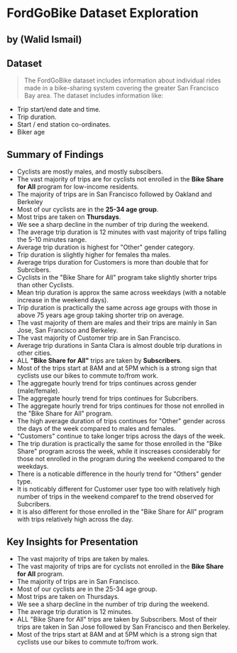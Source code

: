 # FordGoBike Dataset Exploration
## by (Walid Ismail)


## Dataset

> The FordGoBike dataset includes information about individual rides made in a bike-sharing system covering the greater San Francisco Bay area. The dataset includes information like:
- Trip start/end date and time.
- Trip duration.
- Start / end station co-ordinates.
- Biker age


## Summary of Findings

- Cyclists are mostly males, and mostly subscibers.
- The vast majority of trips are for cyclists not enrolled in the <b>Bike Share for All</b> program for low-income residents.
- The majority of trips are in San Francisco followed by Oakland and Berkeley
- Most of our cyclists are in the  <b>25-34 age group</b>.
- Most trips are taken on <b>Thursdays</b>.
- We see a sharp decline in the number of trip during the weekend.
- The average trip duration is 12 minutes with vast majority of trips falling the 5-10 minutes range.
- Average trip duration is highest for "Other" gender category.
- Trip duration is slightly higher for females tha males.
- Average trips duration for Customers is more than double that for Subrcibers.
- Cyclists in the "Bike Share for All" program take slightly shorter trips than other Cyclists.
- Mean trip duration is approx the same across weekdays (with a notable increase in the weekend days).
- Trip duration is practically the same across age groups with those in above 75 years age group taking shorter trip on average.
- The vast majority of them are males and their trips are mainly in San Jose, San Francisco and Berkeley.
- The vast majority of Customer trip are in San Francisco.
- Average trip durations in Santa Clara is almost double trip durations in other cities.
- ALL <b>"Bike Share for All"</b> trips are taken by <b>Subscribers</b>.
- Most of the trips start at 8AM and at 5PM which is a strong sign that cyclists use  our bikes to commute to/from work.
- The aggregate hourly trend for trips continues across gender (male/female).
- The aggregate hourly trend for trips continues for Subcribers.
- The aggregate hourly trend for trips continues for those not enrolled in the "Bike Share for All" program.
- The high average duration of trips continues for "Other" gender across the days of the week compared to males and females.
- "Customers" continue to take longer trips across the days of the week.
- The trip duration is practically the same for those enrolled in the "Bike Share" program across the week, while it inscreases considerably for those not enrolled in the program during the weekend compared to the weekdays.
- There is a noticable difference in the hourly trend for "Others" gender type.
- It is noticably different for Customer user type too with relatively high number of trips in the weekend comparef to the trend observed for Subcribers.
- It is also different for those enrolled in the "Bike Share for All" program with trips relatively high across the day.

## Key Insights for Presentation

- The vast majority of trips are taken by males.
- The vast majority of trips are for cyclists not enrolled in the <b>Bike Share for All</b> program.
- The majority of trips are in San Francisco.
- Most of our cyclists are in the 25-34 age group.
- Most trips are taken on Thursdays.
- We see a sharp decline in the number of trip during the weekend.
- The average trip duration is 12 minutes.
- ALL "Bike Share for All" trips are taken by Subscribers. Most of their trips are taken in San Jose followed by San Francisco and then Berkeley.
- Most of the trips start at 8AM and at 5PM which is a strong sign that cyclists use  our bikes to commute to/from work.
